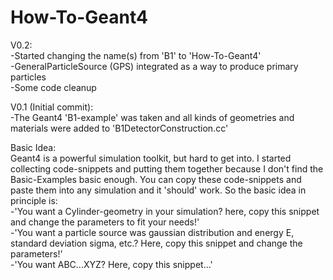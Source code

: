 # How-To-Geant4

V0.2:\
-Started changing the name(s) from 'B1' to 'How-To-Geant4'\
-GeneralParticleSource (GPS) integrated as a way to produce primary particles\
-Some code cleanup

V0.1 (Initial commit):\
-The Geant4 'B1-example' was taken and all kinds of geometries and materials were added to 'B1DetectorConstruction.cc'

Basic Idea:\
Geant4 is a powerful simulation toolkit, but hard to get into. I started collecting code-snippets and putting them together because I don't find the Basic-Examples basic enough. You can copy these code-snippets and paste them into any simulation and it 'should' work.
So the basic idea in principle is:\
-'You want a Cylinder-geometry in your simulation? here, copy this snippet and change the parameters to fit your needs!'\
-'You want a particle source was gaussian distribution and energy E, standard deviation sigma, etc.? Here, copy this snippet and change the parameters!'\
-'You want ABC...XYZ? Here, copy this snippet...'

